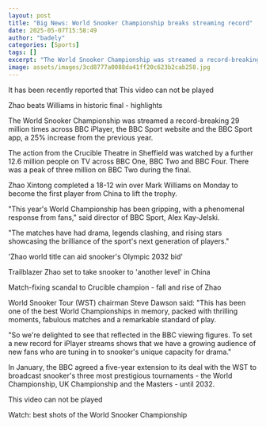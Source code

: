 ```yaml
---
layout: post
title: "Big News: World Snooker Championship breaks streaming record"
date: 2025-05-07T15:58:49
author: "badely"
categories: [Sports]
tags: []
excerpt: "The World Snooker Championship was streamed a record-breaking 29 million times across BBC iPlayer, the BBC Sport website, and the BBC Sport app."
image: assets/images/3cd8777a0088da41ff20c623b2cab258.jpg
---
```


It has been recently reported that This video can not be played

Zhao beats Williams in historic final - highlights

The World Snooker Championship was streamed a record-breaking 29 million times across BBC iPlayer, the BBC Sport website and the BBC Sport app, a 25% increase from the previous year.

The action from the Crucible Theatre in Sheffield was watched by a further 12.6 million people on TV across BBC One, BBC Two and BBC Four. There was a peak of three million on BBC Two during the final.

Zhao Xintong completed a 18-12 win over Mark Williams on Monday to become the first player from China to lift the trophy.

 "This year's World Championship has been gripping, with a phenomenal response from fans," said director of BBC Sport, Alex Kay-Jelski.

"The matches have had drama, legends clashing, and rising stars showcasing the brilliance of the sport's next generation of players."

'Zhao world title can aid snooker's Olympic 2032 bid'

Trailblazer Zhao set to take snooker to 'another level' in China

Match-fixing scandal to Crucible champion - fall and rise of Zhao

World Snooker Tour (WST) chairman Steve Dawson said: "This has been one of the best World Championships in memory, packed with thrilling moments, fabulous matches and a remarkable standard of play. 

"So we're delighted to see that reflected in the BBC viewing figures. To set a new record for iPlayer streams shows that we have a growing audience of new fans who are tuning in to snooker's unique capacity for drama."

In January, the BBC agreed a five-year extension to its deal with the WST to broadcast snooker's three most prestigious tournaments - the World Championship, UK Championship and the Masters - until 2032.

This video can not be played

Watch: best shots of the World Snooker Championship


